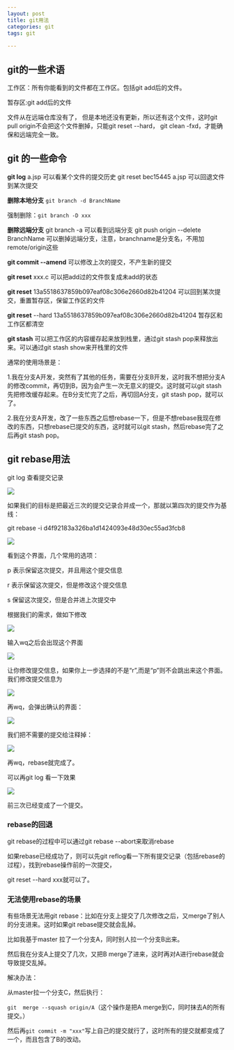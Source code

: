```yaml
---
layout: post
title: git用法
categories: git
tags: git
 
---
```


## git的一些术语

工作区：所有你能看到的文件都在工作区。包括git add后的文件。

暂存区:git add后的文件

文件从在远端仓库没有了， 但是本地还没有更新，所以还有这个文件，这时git pull origin不会把这个文件删掉，只能git reset --hard， git clean -fxd，才能确保和远端完全一致。

## git 的一些命令

**git log** a.jsp 可以看某个文件的提交历史
git reset bec15445 a.jsp 可以回退文件到某次提交

**删除本地分支**
`git branch -d BranchName`

强制删除：`git branch -D xxx`

**删除远端分支**
git branch -a 可以看到远端分支
git push origin --delete BranchName
可以删掉远端分支，注意，branchname是分支名，不用加remote/origin这些



**git commit --amend** 可以修改上次的提交，不产生新的提交

**git reset** xxx.c 可以把add过的文件恢复成未add的状态

**git reset** 13a5518637859b097eaf08c306e2660d82b41204 可以回到某次提交，重置暂存区，保留工作区的文件

**git reset** --hard  13a5518637859b097eaf08c306e2660d82b41204 暂存区和工作区都清空



**git stash** 可以把工作区的内容缓存起来放到栈里，通过git stash pop来释放出来。可以通过git stash show来开栈里的文件

通常的使用场景是：

1.我在分支A开发，突然有了其他的任务，需要在分支B开发，这时我不想把分支A的修改commit，再切到B，因为会产生一次无意义的提交。这时就可以git stash先把修改缓存起来。在B分支忙完了之后，再切回A分支，git stash pop，就可以了。

2.我在分支A开发，改了一些东西之后想rebase一下，但是不想rebase我现在修改的东西，只想rebase已提交的东西，这时就可以git stash，然后rebase完了之后再git stash pop。

## git rebase用法

git log 查看提交记录

![](/assets/images/rebase1.PNG)

如果我们的目标是把最近三次的提交记录合并成一个，那就以第四次的提交作为基线：

git rebase -i  d4f92183a326ba1d1424093e48d30ec55ad3fcb8

![](/assets/images/rebase2.PNG)

看到这个界面，几个常用的选项：

p 表示保留这次提交，并且用这个提交信息

r 表示保留这次提交，但是修改这个提交信息

s 保留这次提交，但是合并进上次提交中

根据我们的需求，做如下修改

![](/assets/images/rebase_new1.PNG)



输入wq之后会出现这个界面



![](/assets/images/rebase_new2.PNG)



让你修改提交信息，如果你上一步选择的不是“r”,而是“p”则不会跳出来这个界面。我们修改提交信息为



![](/assets/images/rebase_new3.PNG)



再wq，会弹出确认的界面：



![](/assets/images/rebase_new4.PNG)



我们把不需要的提交给注释掉：

![](/assets/images/rebase_new5.PNG)



再wq，rebase就完成了。

可以再git log 看一下效果



![](/assets/images/rebase_new6.PNG)



前三次已经变成了一个提交。



### rebase的回退

git rebase的过程中可以通过git rebase --abort来取消rebase

如果rebase已经成功了，则可以先git reflog看一下所有提交记录（包括rebase的过程），找到rebase操作前的一次提交，

git reset --hard xxx就可以了。





### 无法使用rebase的场景

有些场景无法用git rebase：比如在分支上提交了几次修改之后，又merge了别人的分支进来。这时如果git rebase提交就会乱掉。

比如我基于master 拉了一个分支A，同时别人拉一个分支B出来。

然后我在分支A上提交了几次，又把B merge了进来，这时再对A进行rebase就会导致提交乱掉。

解决办法：

从master拉一个分支C，然后执行：

`git  merge --squash origin/A`（这个操作是把A merge到C，同时抹去A的所有提交。）

然后再`git commit -m "xxx"`写上自己的提交就行了，这时所有的提交就都变成了一个，而且包含了B的改动。



